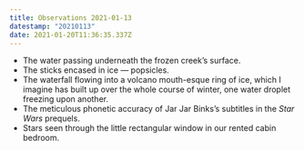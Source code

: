 ```yaml
---
title: Observations 2021-01-13
datestamp: "20210113"
date: 2021-01-20T11:36:35.337Z
---
```

- The water passing underneath the frozen creek’s surface.
- The sticks encased in ice — popsicles.
- The waterfall flowing into a volcano mouth-esque ring of ice, which I imagine has built up over the whole course of winter, one water droplet freezing upon another.
- The meticulous phonetic accuracy of Jar Jar Binks’s subtitles in the *Star Wars* prequels.
- Stars seen through the little rectangular window in our rented cabin bedroom.